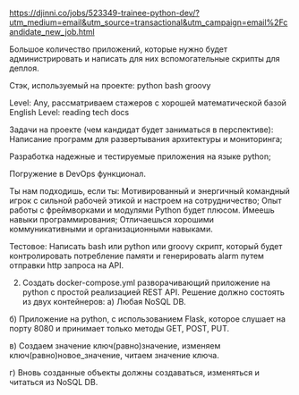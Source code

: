 https://djinni.co/jobs/523349-trainee-python-dev/?utm_medium=email&utm_source=transactional&utm_campaign=email%2Fcandidate_new_job.html

Большое количество приложений, которые нужно будет администрировать и написать для них вспомогательные скрипты для деплоя.

Стэк, используемый на проекте:
python  bash    groovy

Level: Any, рассматриваем стажеров с хорошей математической базой
English Level: reading tech docs

Задачи на проекте (чем кандидат будет заниматься в перспективе):
Написание программ для развертывания архитектуры и мониторинга;

Разработка надежные и тестируемые приложения на языке python;

Погружение в DevOps функционал.

Ты нам подходишь, если ты:
Мотивированный и энергичный командный игрок с сильной рабочей этикой и настроем на сотрудничество;
Опыт работы с фреймворками и модулями Python будет плюсом.
Имеешь навыки программирования;
Отличаешься хорошими коммуникативными и организационными навыками.

Тестовое:
Написать bash или python или groovy скрипт, который будет контролировать потребление памяти и генерировать alarm 
путем отправки http запроса на API.

2. Создать docker-compose.yml разворачивающий приложение на python с простой реализацией REST API. Решение должно состоять из двух контейнеров:
а) Любая NoSQL DB.

б) Приложение на python, с использованием Flask, которое слушает на порту 8080 и принимает только методы GET, POST, PUT.

в) Создаем значение ключ(равно)значение, изменяем ключ(равно)новое_значение, читаем значение ключа.

г) Вновь созданные объекты должны создаваться, изменяться и читаться из NoSQL DB.